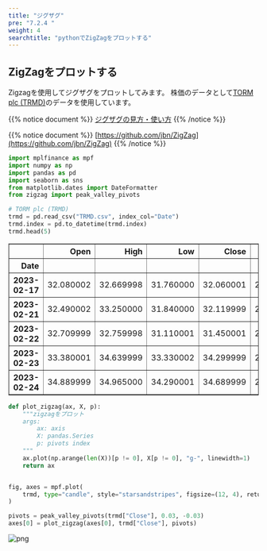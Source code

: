 ```yaml
---
title: "ジグザグ"
pre: "7.2.4 "
weight: 4
searchtitle: "pythonでZigZagをプロットする"
---
```



## ZigZagをプロットする

Zigzagを使用してジグザグをプロットしてみます。
株価のデータとして[TORM plc (TRMD)](https://finance.yahoo.com/quote/TRMD/history?period1=1676641453&period2=1708177453&interval=1d&filter=history&frequency=1d&includeAdjustedClose=true)のデータを使用しています。

{{% notice document %}}
[ジグザグの見方・使い方](https://www.sevendata.co.jp/shihyou/technical/zig.html)
{{% /notice %}}


{{% notice document %}}
[https://github.com/jbn/ZigZag](https://github.com/jbn/ZigZag)
{{% /notice %}}


```python
import mplfinance as mpf
import numpy as np
import pandas as pd
import seaborn as sns
from matplotlib.dates import DateFormatter
from zigzag import peak_valley_pivots

# TORM plc (TRMD)
trmd = pd.read_csv("TRMD.csv", index_col="Date")
trmd.index = pd.to_datetime(trmd.index)
trmd.head(5)
```




<div>
<style scoped>
    .dataframe tbody tr th:only-of-type {
        vertical-align: middle;
    }

    .dataframe tbody tr th {
        vertical-align: top;
    }

    .dataframe thead th {
        text-align: right;
    }
</style>
<table border="1" class="dataframe">
  <thead>
    <tr style="text-align: right;">
      <th></th>
      <th>Open</th>
      <th>High</th>
      <th>Low</th>
      <th>Close</th>
      <th>Adj Close</th>
      <th>Volume</th>
    </tr>
    <tr>
      <th>Date</th>
      <th></th>
      <th></th>
      <th></th>
      <th></th>
      <th></th>
      <th></th>
    </tr>
  </thead>
  <tbody>
    <tr>
      <th>2023-02-17</th>
      <td>32.080002</td>
      <td>32.669998</td>
      <td>31.760000</td>
      <td>32.060001</td>
      <td>25.389601</td>
      <td>206600</td>
    </tr>
    <tr>
      <th>2023-02-21</th>
      <td>32.490002</td>
      <td>33.250000</td>
      <td>31.840000</td>
      <td>32.119999</td>
      <td>25.437117</td>
      <td>240900</td>
    </tr>
    <tr>
      <th>2023-02-22</th>
      <td>32.709999</td>
      <td>32.759998</td>
      <td>31.110001</td>
      <td>31.450001</td>
      <td>24.906519</td>
      <td>340400</td>
    </tr>
    <tr>
      <th>2023-02-23</th>
      <td>33.380001</td>
      <td>34.639999</td>
      <td>33.330002</td>
      <td>34.299999</td>
      <td>27.163548</td>
      <td>496600</td>
    </tr>
    <tr>
      <th>2023-02-24</th>
      <td>34.889999</td>
      <td>34.965000</td>
      <td>34.290001</td>
      <td>34.689999</td>
      <td>27.472404</td>
      <td>338000</td>
    </tr>
  </tbody>
</table>
</div>




```python
def plot_zigzag(ax, X, p):
    """zigzagをプロット
    args:
        ax: axis
        X: pandas.Series
        p: pivots index
    """
    ax.plot(np.arange(len(X))[p != 0], X[p != 0], "g-", linewidth=1)
    return ax


fig, axes = mpf.plot(
    trmd, type="candle", style="starsandstripes", figsize=(12, 4), returnfig=True
)

pivots = peak_valley_pivots(trmd["Close"], 0.03, -0.03)
axes[0] = plot_zigzag(axes[0], trmd["Close"], pivots)
```


    
![png](/images/finance/visualize/ZigZag_files/ZigZag_2_0.png)
    

